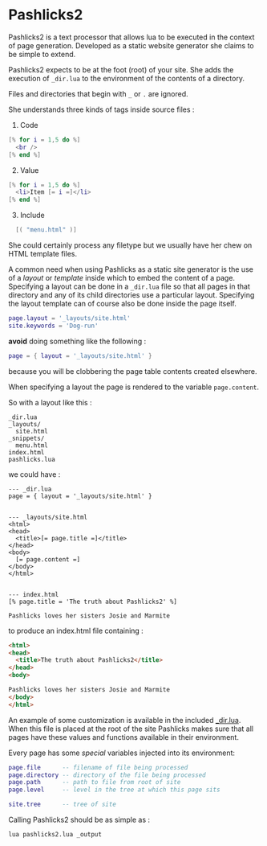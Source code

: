 Pashlicks2
=========

Pashlicks2 is a text processor that allows lua to be executed in 
the context of page generation. Developed as a static website 
generator she claims to be simple to extend.

Pashlicks2 expects to be at the foot (root) of your site. She adds
the execution of `_dir.lua` to the environment of the contents of
a directory.

Files and directories that begin with `_` or `.` are ignored.

She understands three kinds of tags inside source files :

1. Code
``` lua
[% for i = 1,5 do %]
  <br />
[% end %]
```

2. Value
``` lua
[% for i = 1,5 do %]
  <li>Item [= i =]</li>
[% end %]
```

3. Include
``` lua
  [( "menu.html" )]
```

She could certainly process any filetype but we usually have her
chew on HTML template files.

A common need when using Pashlicks as a static site generator
is the use of a _layout_ or _template_ inside which to embed the
content of a page. Specifying a layout can be done in a `_dir.lua`
file so that all pages in that directory and any of its child directories 
use a particular layout. Specifying the layout template can of course
also be done inside the page itself.

```lua
page.layout = '_layouts/site.html'
site.keywords = 'Dog-run'
```
**avoid** doing something like the following :
```lua
page = { layout = '_layouts/site.html' }
```
because you will be clobbering the page table contents created elsewhere.

When specifying a layout the page is rendered to the variable `page.content`.

So with a layout like this :

```
_dir.lua
_layouts/
  site.html
_snippets/
  menu.html
index.html
pashlicks.lua
```

we could have :
```
--- _dir.lua
page = { layout = '_layouts/site.html' }


--- _layouts/site.html
<html>
<head>
  <title>[= page.title =]</title>
</head>
<body>
  [= page.content =]
</body>
</html>


--- index.html
[% page.title = 'The truth about Pashlicks2' %]

Pashlicks loves her sisters Josie and Marmite
```

to produce an index.html file containing :
```html
<html>
<head>
  <title>The truth about Pashlicks2</title>
</head>
<body>

Pashlicks loves her sisters Josie and Marmite
</body>
</html>

```

An example of some customization is available in the included
[_dir.lua](https://github.com/cdrubin/pashlicks2/blob/master/_dir.lua).
When this file is placed at the root of the site Pashlicks makes sure that
all pages have these values and functions available in their environment.

Every page has some *special* variables injected into its environment:

```lua
page.file      -- filename of file being processed
page.directory -- directory of the file being processed
page.path      -- path to file from root of site
page.level     -- level in the tree at which this page sits

site.tree      -- tree of site
```

Calling Pashlicks2 should be as simple as :

```bash
lua pashlicks2.lua _output
```

